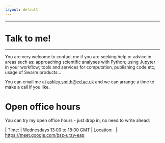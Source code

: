```yaml
---
layout: default
---
```


---

# Talk to me!

---

You are very welcome to contact me if you are seeking help or advice in areas such as: approaching scientific analyses with Python; using Jupyter in your workflow; tools and services for computation, publishing code etc; usage of Swarm products...

You can email me at ashley.smith@ed.ac.uk and we can arrange a time to make a call if you like.

# Open office hours

You can try my open office hours - just drop in, no need to write ahead:

| Time:                 | Wednesdays [13:00 to 18:00 GMT](https://www.worldtimebuddy.com/?pl=1&lid=14,12&h=14)
| Location:&nbsp;&nbsp; | <https://meet.google.com/bsz-urzy-eap>
